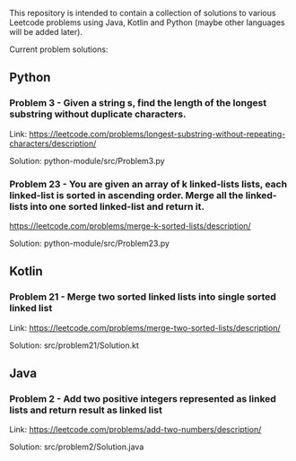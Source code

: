 This repository is intended to contain a collection of solutions to various
Leetcode problems using Java, Kotlin and Python (maybe other languages will
be added later).  

Current problem solutions:

## Python  
### Problem 3 - Given a string s, find the length of the longest substring without duplicate characters.

Link: https://leetcode.com/problems/longest-substring-without-repeating-characters/description/

Solution: python-module/src/Problem3.py

### Problem 23 - You are given an array of k linked-lists lists, each linked-list is sorted in ascending order.  Merge all the linked-lists into one sorted linked-list and return it.

https://leetcode.com/problems/merge-k-sorted-lists/description/

Solution: python-module/src/Problem23.py

## Kotlin
### Problem 21 - Merge two sorted linked lists into single sorted linked list

Link: https://leetcode.com/problems/merge-two-sorted-lists/description/

Solution: src/problem21/Solution.kt

## Java
### Problem 2 - Add two positive integers represented as linked lists and return result as linked list

Link: https://leetcode.com/problems/add-two-numbers/description/

Solution: src/problem2/Solution.java
